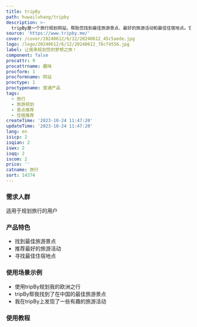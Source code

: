```yaml
---
title: tripBy
path: huwailvhang/tripby
description: >-
  tripBy是一个旅行规划网站，帮助您找到最佳旅游景点、最好的旅游活动和最佳住宿地点。它已经帮助了172人踏上旅程！无论您想要冒险、放松、探索城市、体验文化、品尝美食、了解历史、登山、亲近大自然还是购物，tripBy都能满足您的需求。tripBy还提供了其他用户想要去的地方的推荐，如中国、哥本哈根、都柏林和华沙。tripBy是Mohad.me的另一个项目，版权所有©2023。
source: 'https://www.tripby.me/'
cover: /cover/20240612/6/12/20240612_45c5aede.jpg
logo: /logo/20240612/6/12/20240612_76cf4556.jpg
label: 让我来规划您的梦想之旅！
component: false
procattr: 9
procattrname: 趣味
procform: 1
procformname: 网站
proctype: 1
proctypename: 普通产品
tags:
  - 旅行
  - 旅游规划
  - 景点推荐
  - 住宿推荐
createTime: '2023-10-24 11:47:20'
updateTime: '2023-10-24 11:47:20'
lang: en
isicp: 2
isqian: 2
iswx: 2
isqq: 2
iscom: 2
price: ''
catname: 旅行
sort: 14374
---
```




### 需求人群
适用于规划旅行的用户

### 产品特色
- 找到最佳旅游景点
- 推荐最好的旅游活动
- 寻找最佳住宿地点

### 使用场景示例
- 使用tripBy规划我的欧洲之行
- tripBy帮我找到了在中国的最佳旅游景点
- 我在tripBy上发现了一些有趣的旅游活动

### 使用教程


  
